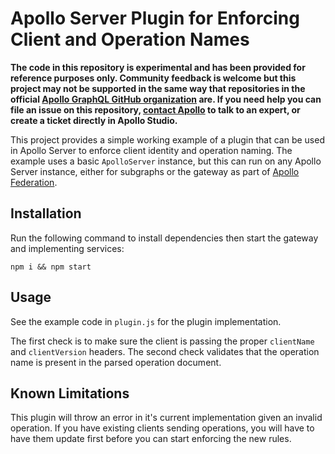 # Apollo Server Plugin for Enforcing Client and Operation Names

**The code in this repository is experimental and has been provided for reference purposes only. Community feedback is welcome but this project may not be supported in the same way that repositories in the official [Apollo GraphQL GitHub organization](https://github.com/apollographql) are. If you need help you can file an issue on this repository, [contact Apollo](https://www.apollographql.com/contact-sales) to talk to an expert, or create a ticket directly in Apollo Studio.**

This project provides a simple working example of a plugin that can be used in Apollo Server to enforce client identity and operation naming. The example uses a basic `ApolloServer` instance, but this can run on any Apollo Server instance, either for subgraphs or the gateway as part of [Apollo Federation](https://www.apollographql.com/docs/federation/).

## Installation

Run the following command to install dependencies then start the gateway and implementing services:

```
npm i && npm start
```

## Usage
See the example code in `plugin.js` for the plugin implementation.

The first check is to make sure the client is passing the proper `clientName` and `clientVersion` headers. The second check validates that the operation name is present in the parsed operation document.

## Known Limitations

This plugin will throw an error in it's current implementation given an invalid operation. If you have existing clients sending operations, you will have to have them update first before you can start enforcing the new rules.
